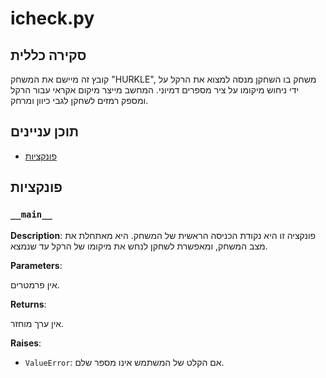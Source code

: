 # icheck.py

## סקירה כללית

קובץ זה מיישם את המשחק "HURKLE", משחק בו השחקן מנסה למצוא את הרקל על ידי ניחוש מיקומו על ציר מספרים דמיוני. המחשב מייצר מיקום אקראי עבור הרקל ומספק רמזים לשחקן לגבי כיוון ומרחק.

## תוכן עניינים

- [פונקציות](#פונקציות)

## פונקציות

### `__main__`

**Description**: פונקציה זו היא נקודת הכניסה הראשית של המשחק. היא מאתחלת את מצב המשחק, ומאפשרת לשחקן לנחש את מיקומו של הרקל עד שנמצא.

**Parameters**:

אין פרמטרים.

**Returns**:

אין ערך מוחזר.

**Raises**:

- `ValueError`: אם הקלט של המשתמש אינו מספר שלם.
```